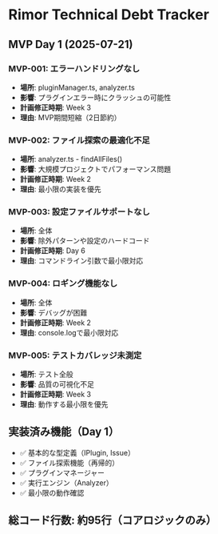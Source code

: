 # Rimor Technical Debt Tracker

## MVP Day 1 (2025-07-21)

### MVP-001: エラーハンドリングなし
- **場所**: pluginManager.ts, analyzer.ts
- **影響**: プラグインエラー時にクラッシュの可能性
- **計画修正時期**: Week 3
- **理由**: MVP期間短縮（2日節約）

### MVP-002: ファイル探索の最適化不足
- **場所**: analyzer.ts - findAllFiles()
- **影響**: 大規模プロジェクトでパフォーマンス問題
- **計画修正時期**: Week 2
- **理由**: 最小限の実装を優先

### MVP-003: 設定ファイルサポートなし
- **場所**: 全体
- **影響**: 除外パターンや設定のハードコード
- **計画修正時期**: Day 6
- **理由**: コマンドライン引数で最小限対応

### MVP-004: ロギング機能なし
- **場所**: 全体
- **影響**: デバッグが困難
- **計画修正時期**: Week 2
- **理由**: console.logで最小限対応

### MVP-005: テストカバレッジ未測定
- **場所**: テスト全般
- **影響**: 品質の可視化不足
- **計画修正時期**: Week 3
- **理由**: 動作する最小限を優先

## 実装済み機能（Day 1）
- ✅ 基本的な型定義（IPlugin, Issue）
- ✅ ファイル探索機能（再帰的）
- ✅ プラグインマネージャー
- ✅ 実行エンジン（Analyzer）
- ✅ 最小限の動作確認

## 総コード行数: 約95行（コアロジックのみ）